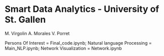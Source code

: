 # Smart Data Analytics - University of St. Gallen

M. Virgolin
A. Morales
V. Porret

Persons Of Interest = Final_code.ipynb;
Natural language Processing = Main_NLP.ipynb;
Network Visualization = Network.ipynb

